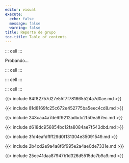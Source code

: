 ```yaml
---
editor: visual
execute:
  echo: false
  message: false
  warning: false
title: Reporte de grupo
toc-title: Table of contents
---
```


::: cell
:::

Probando...

::: cell
:::

::: cell
:::

::: cell
:::

{{< include 84f82757d27e55f7f781865524a7d0ae.md >}}

{{< include 81d8169fc25c672e452775ba5eec4cd8.md >}}

{{< include 243caa4a7de6f9212adbdc2f50ea97ec.md >}}

{{< include d618dc956854bc12fa8084ae7f543dbd.md >}}

{{< include 3fd4eafdffff29d0f131304e35091549.md >}}

{{< include 2b4cd2e9a4a8f6f995e2a4ae0de7331e.md >}}

{{< include 25ec41daa87947b1d326d5515dc7b9a9.md >}}
